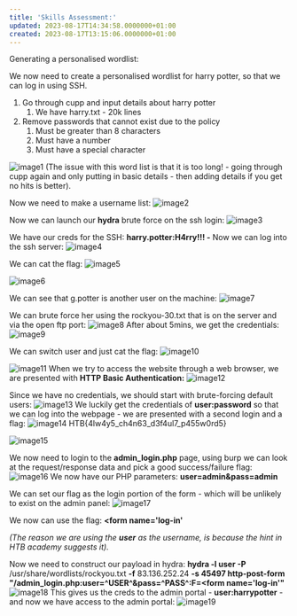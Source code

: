 ```yaml
---
title: 'Skills Assessment:'
updated: 2023-08-17T14:34:58.0000000+01:00
created: 2023-08-17T13:15:06.0000000+01:00
---
```


Generating a personalised wordlist:

We now need to create a personalised wordlist for harry potter, so that we can log in using SSH.

1.  Go through cupp and input details about harry potter
    1.  We have harry.txt - 20k lines
2.  Remove passwords that cannot exist due to the policy
    1.  Must be greater than 8 characters
    2.  Must have a number
    3.  Must have a special character

![image1](../../../../_resources/image1-188.png)
(The issue with this word list is that it is too long! - going through cupp again and only putting in basic details - then adding details if you get no hits is better).

Now we need to make a username list:
![image2](../../../../_resources/image2-155.png)

Now we can launch our **hydra** brute force on the ssh login:
![image3](../../../../_resources/image3-120.png)

We have our creds for the SSH: **harry.potter:H4rry!!! -** Now we can log into the ssh server:
![image4](../../../../_resources/image4-96.png)

We can cat the flag:
![image5](../../../../_resources/image5-74.png)

![image6](../../../../_resources/image6-51.png)

We can see that g.potter is another user on the machine:
![image7](../../../../_resources/image7-44.png)

We can brute force her using the rockyou-30.txt that is on the server and via the open ftp port:
![image8](../../../../_resources/image8-38.png)
After about 5mins, we get the credentials:
![image9](../../../../_resources/image9-32.png)

We can switch user and just cat the flag:
![image10](../../../../_resources/image10-26.png)

![image11](../../../../_resources/image11-20.png)
When we try to access the website through a web browser, we are presented with **HTTP Basic Authentication:**
![image12](../../../../_resources/image12-15.png)

Since we have no credentials, we should start with brute-forcing default users:
![image13](../../../../_resources/image13-14.png)
We luckily get the credentials of **user:password** so that we can log into the webpage - we are presented with a second login and a flag:
![image14](../../../../_resources/image14-11.png)
HTB{4lw4y5_ch4n63_d3f4ul7_p455w0rd5}

![image15](../../../../_resources/image15-8.png)

We now need to login to the **admin_login.php** page, using burp we can look at the request/response data and pick a good success/failure flag:
![image16](../../../../_resources/image16-8.png)
We now have our PHP parameters: **user=admin&pass=admin**

We can set our flag as the login portion of the form - which will be unlikely to exist on the admin panel:
![image17](../../../../_resources/image17-7.png)

We now can use the flag: **\<form name='log-in'**

*(The reason we are using the **user** as the username, is because the hint in HTB academy suggests it).*

Now we need to construct our payload in hydra:
**hydra -l user -P** /usr/share/wordlists/rockyou.txt **-f** 83.136.252.24 **-s 45497 http-post-form "/admin_login.php:user=^USER^&pass=^PASS^:F=\<form name='log-in'"**
![image18](../../../../_resources/image18-7.png)
This gives us the creds to the admin portal - **user:harrypotter** - and now we have access to the admin portal:
![image19](../../../../_resources/image19-5.png)
